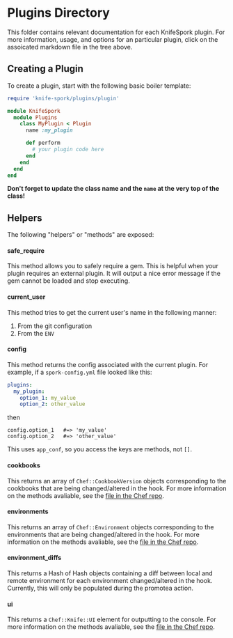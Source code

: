 Plugins Directory
=================
This folder contains relevant documentation for each KnifeSpork plugin. For more information, usage, and options for an particular plugin, click on the assoicated markdown file in the tree above.

Creating a Plugin
-----------------
To create a plugin, start with the following basic boiler template:

```ruby
require 'knife-spork/plugins/plugin'

module KnifeSpork
  module Plugins
    class MyPlugin < Plugin
      name :my_plugin

      def perform
        # your plugin code here
      end
    end
  end
end
```

**Don't forget to update the class name and the `name` at the very top of the class!**

Helpers
-------
The following "helpers" or "methods" are exposed:

#### safe_require
This method allows you to safely require a gem. This is helpful when your plugin requires an external plugin. It will output a nice error message if the gem cannot be loaded and stop executing.

#### current_user
This method tries to get the current user's name in the following manner:

1. From the git configuration
2. From the `ENV`

#### config
This method returns the config associated with the current plugin. For example, if a `spork-config.yml` file looked like this:

```yaml
plugins:
  my_plugin:
    option_1: my_value
    option_2: other_value
```

then

```text
config.option_1   #=> 'my_value'
config.option_2   #=> 'other_value'
```

This uses `app_conf`, so you access the keys are methods, not `[]`.

#### cookbooks
This returns an array of `Chef::CookbookVersion` objects corresponding to the cookbooks that are being changed/altered in the hook. For more information on the methods avaliable, see the [file in the Chef repo](https://github.com/opscode/chef/blob/master/chef/lib/chef/cookbook_version.rb).

#### environments
This returns an array of `Chef::Environment` objects corresponding to the environments that are being changed/altered in the hook. For more information on the methods avaliable, see the [file in the Chef repo](https://github.com/opscode/chef/blob/master/chef/lib/chef/environment.rb).

#### environment_diffs
This returns a Hash of Hash objects containing a diff between local and remote environment for each environment changed/altered in the hook. Currently, this will only be populated during the promotea action. 


#### ui
This returns a `Chef::Knife::UI` element for outputting to the console. For more information on the methods avaliable, see the [file in the Chef repo](https://github.com/opscode/chef/blob/master/chef/lib/chef/knife/core/ui.rb).
